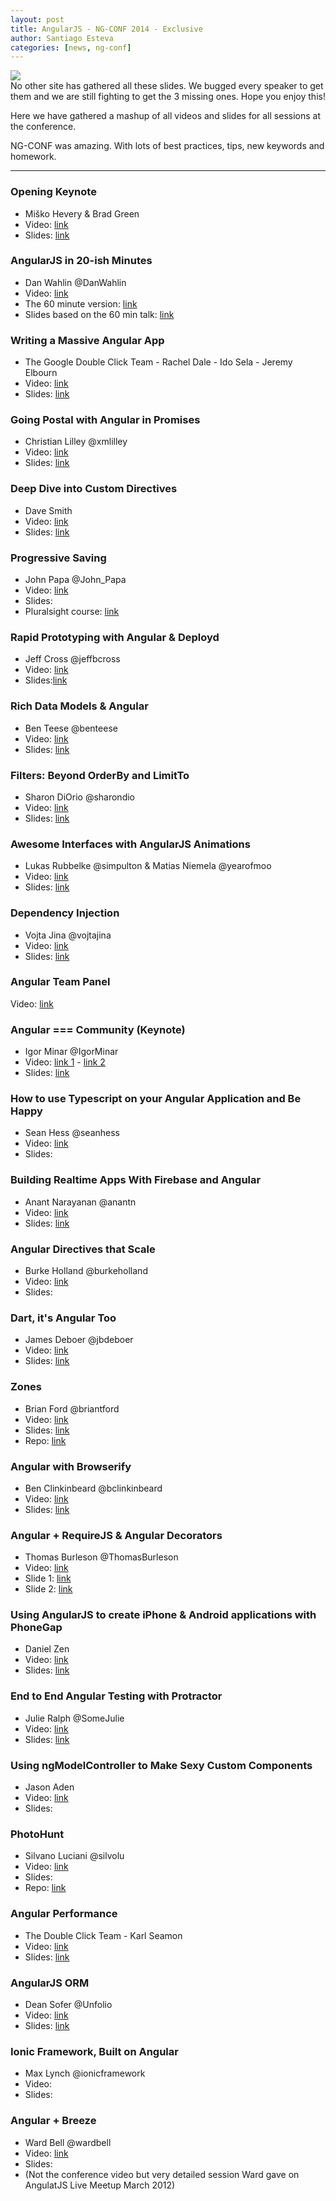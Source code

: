 ```yaml
---
layout: post
title: AngularJS - NG-CONF 2014 - Exclusive
author: Santiago Esteva
categories: [news, ng-conf]
---
```


<div class="logo-container"><img src="http://ng-conf.org/public/images/logo.svg" class="logo"/></div>
No other site has gathered all these slides. We bugged every speaker to get them and we are still fighting to get the 3 missing ones. Hope you enjoy this!

Here we have gathered a mashup of all videos and slides for all sessions at the conference.

NG-CONF was amazing. With lots of best practices, tips, new keywords and homework.

---

### Opening Keynote
- Miško Hevery & Brad Green
- Video: <a target="_blank" href="http://www.youtube.com/watch?v=r1A1VR0ibIQ">link</a>
- Slides: <a target="_blank" href="http://goo.gl/hnjLZk">link</a>

### AngularJS in 20-ish Minutes
- Dan Wahlin @DanWahlin
- Video: <a target="_blank" href="http://t.co/pVqRoSqhAt">link</a>
- The 60 minute version: <a target="_blank" href="http://t.co/InZ8b4XX9c">link</a>
- Slides based on the 60 min talk: <a target="_blank" href="http://t.co/hyoBkfGmFs">link</a>

### Writing a Massive Angular App
- The Google Double Click Team - Rachel Dale - Ido Sela - Jeremy Elbourn
- Video: <a target="_blank" href="http://www.youtube.com/watch?v=62RvRQuMVyg">link</a>
- Slides: <a target="_blank" href="https://drive.google.com/file/d/0B4F6Csor-S1cNThqekp4NUZCSmc/edit?usp=sharing">link</a>

### Going Postal with Angular in Promises
- Christian Lilley @xmlilley
- Video: <a target="_blank" href="http://www.youtube.com/watch?v=XcRdO5QVlqE">link</a>
- Slides: <a target="_blank" href="http://t.co/OWAy8wBfZS">link</a>

### Deep Dive into Custom Directives
- Dave Smith
- Video: <a target="_blank" href="http://www.youtube.com/watch?v=UMkd0nYmLzY">link</a>
- Slides: <a target="_blank" href="http://slid.es/djsmith/deep-dive-into-custom-directives">link</a>

### Progressive Saving
- John Papa @John_Papa
- Video: <a target="_blank" href="http://www.youtube.com/watch?v=JLij19xbefI">link</a>
- Slides:
- Pluralsight course: <a target="_blank" href="http://jpapa.me/spangz2">link</a>

### Rapid Prototyping with Angular & Deployd
- Jeff Cross @jeffbcross
- Video: <a target="_blank" href="http://www.youtube.com/watch?v=0V8fQoqQLLA">link</a>
- Slides:<a target="_blank" href="https://t.co/DC75donkyG">link</a>

### Rich Data Models & Angular
- Ben Teese @benteese
- Video: <a target="_blank" href="http://www.youtube.com/watch?v=JfykD-0tpjI">link</a>
- Slides: <a target="_blank" href="https://t.co/Gi0ZSmbzQP">link</a>

### Filters: Beyond OrderBy and LimitTo
- Sharon DiOrio @sharondio
- Video: <a target="_blank" href="http://www.youtube.com/watch?v=L4FJ_kuO9Rc">link</a>
- Slides: <a target="_blank" href="https://github.com/Sharondio/talks/tree/master/2014/ng-conf-filters">link</a>

### Awesome Interfaces with AngularJS Animations
- Lukas Rubbelke @simpulton & Matias Niemela @yearofmoo
- Video: <a target="_blank" href="http://www.youtube.com/watch?v=hC0MpgUoui4">link</a>
- Slides: <a target="_blank" href="http://slides.ng-tube.com/#/">link</a>

### Dependency Injection
- Vojta Jina @vojtajina
- Video: <a target="_blank" href="http://www.youtube.com/watch?v=_OGGsf1ZXMs">link</a>
- Slides: <a target="_blank" href="http://goo.gl/OY3IR4">link</a>

### Angular Team Panel
Video: <a target="_blank" href="http://www.youtube.com/watch?v=srt3OBP2kGc">link</a>

### Angular === Community (Keynote)
- Igor Minar @IgorMinar
- Video: <a target="_blank" href="http://www.youtube.com/watch?v=h-SQvre_6qU">link 1</a> - <a target="_blank" href="http://www.youtube.com/watch?v=YbyZdFA6Qt4">link 2</a>
- Slides: <a target="_blank" href="http://igorminar.github.io/story-about-angular-passion-and-community/">link</a>

### How to use Typescript on your Angular Application and Be Happy
- Sean Hess @seanhess
- Video: <a target="_blank" href="http://www.youtube.com/watch?v=u6TeBM_SC8w">link</a>
- Slides:

### Building Realtime Apps With Firebase and Angular
- Anant Narayanan @anantn
- Video: <a target="_blank" href="http://www.youtube.com/watch?v=e4yUTkva_FM">link</a>
- Slides: <a target="_blank" href="https://speakerdeck.com/anantn/ng-conf-building-realtime-apps-with-angular-and-firebase">link</a>

### Angular Directives that Scale
- Burke Holland @burkeholland
- Video: <a target="_blank" href="http://www.youtube.com/watch?v=TQoV0Jt3IJg">link</a>
- Slides:

### Dart, it's Angular Too
- James Deboer @jbdeboer
- Video: <a target="_blank" href="http://www.youtube.com/watch?v=RqKUTGB-CxA">link</a>
- Slides: <a target="_blank" href="https://t.co/4hO59iUUqy">link</a>

### Zones
- Brian Ford @briantford
- Video: <a target="_blank" href="http://www.youtube.com/watch?v=3IqtmUscE_U">link</a>
- Slides: <a target="_blank" href="https://t.co/KNmHGjr6yC">link</a>
- Repo: <a target="_blank" href="https://t.co/06d3bz3Hv5">link</a>

### Angular with Browserify
- Ben Clinkinbeard @bclinkinbeard
- Video: <a target="_blank" href="http://www.youtube.com/watch?v=NTPutZ99XWY">link</a>
- Slides: <a target="_blank" href="http://benclinkinbeard.com/talks/2014/ng-conf/#/">link</a>

### Angular + RequireJS & Angular Decorators
- Thomas Burleson @ThomasBurleson
- Video: <a target="_blank" href="http://www.youtube.com/watch?v=4yulGISBF8w">link</a>
- Slide 1: <a target="_blank" href="http://slid.es/thomasburleson/using-requirejs-with-angularjs/embed#">link</a>
- Slide 2: <a target="_blank" href="http://slid.es/thomasburleson/using-angularjs-decorators/embed?token=Ebu3s42FFG9oguuJqfJpZjPijkxr#">link</a>

### Using AngularJS to create iPhone & Android applications with PhoneGap
- Daniel Zen
- Video: <a target="_blank" href="http://www.youtube.com/watch?v=wVntVkRLR3M">link</a>
- Slides: <a target="_blank" href="http://bit.ly/zen-ng-phonegap">link</a>

### End to End Angular Testing with Protractor
- Julie Ralph @SomeJulie
- Video: <a target="_blank" href="http://www.youtube.com/watch?v=aQipuiTcn3U">link</a>
- Slides: <a target="_blank" href="http://t.co/iK3BfPdH1N">link</a>

### Using ngModelController to Make Sexy Custom Components
- Jason Aden
- Video: <a target="_blank" href="http://www.youtube.com/watch?v=jVzymluqmg4">link</a>
- Slides:

### PhotoHunt
- Silvano Luciani @silvolu
- Video: <a target="_blank" href="http://www.youtube.com/watch?v=I-TvWfXVR08">link</a>
- Slides:
- Repo: <a target="_blank" href="https://github.com/kseamon/fast-bind">link</a>

### Angular Performance
- The Double Click Team - Karl Seamon
- Video: <a target="_blank" href="http://www.youtube.com/watch?v=zyYpHIOrk_Y">link</a>
- Slides: <a target="_blank" href="https://docs.google.com/presentation/d/15XgHRI8Ng2MXKZqglzP3PugWFZmIDKOnlAXDGZW2Djg/edit?usp=sharing">link</a>

### AngularJS ORM
- Dean Sofer @Unfolio
- Video: <a target="_blank" href="http://www.youtube.com/watch?v=Iw-3qgG_ipU">link</a>
- Slides: <a target="_blank" href="http://slid.es/proloser/angularjs-orm">link</a>

### Ionic Framework, Built on Angular
- Max Lynch @ionicframework
- Video:
- Slides:

### Angular + Breeze
- Ward Bell @wardbell
- Video: <a target="_blank" href="http://www.youtube.com/watch?v=P2ErSQj3SN8">link</a>
- Slides:
- (Not the conference video but very detailed session Ward gave on AngulatJS Live Meetup March 2012)


